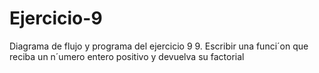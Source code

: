 # Ejercicio-9
Diagrama de flujo y programa del ejercicio 9
9. Escribir una funci´on que reciba un n´umero entero positivo y devuelva su factorial
